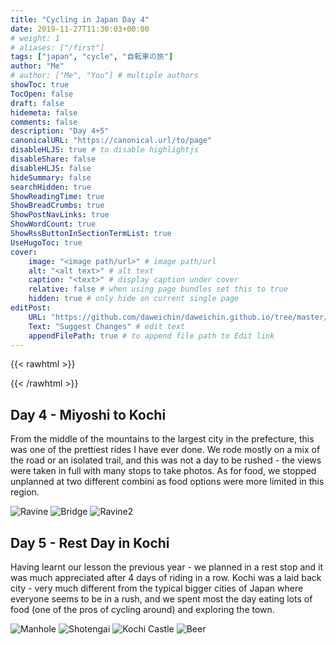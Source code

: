 ```yaml
---
title: "Cycling in Japan Day 4"
date: 2019-11-27T11:30:03+00:00
# weight: 1
# aliases: ["/first"]
tags: ["japan", "cycle", "自転車の旅"]
author: "Me"
# author: ["Me", "You"] # multiple authors
showToc: true
TocOpen: false
draft: false
hidemeta: false
comments: false
description: "Day 4+5"
canonicalURL: "https://canonical.url/to/page"
disableHLJS: true # to disable highlightjs
disableShare: false
disableHLJS: false
hideSummary: false
searchHidden: true
ShowReadingTime: true
ShowBreadCrumbs: true
ShowPostNavLinks: true
ShowWordCount: true
ShowRssButtonInSectionTermList: true
UseHugoToc: true
cover:
    image: "<image path/url>" # image path/url
    alt: "<alt text>" # alt text
    caption: "<text>" # display caption under cover
    relative: false # when using page bundles set this to true
    hidden: true # only hide on current single page
editPost:
    URL: "https://github.com/daweichin/daweichin.github.io/tree/master/content"
    Text: "Suggest Changes" # edit text
    appendFilePath: true # to append file path to Edit link
---
```


{{< rawhtml >}}
<div class="strava-embed-placeholder" data-embed-type="activity" data-embed-id="2894351190" data-style="standard"></div><script src="https://strava-embeds.com/embed.js"></script>
{{< /rawhtml >}}

## Day 4 - Miyoshi to Kochi

From the middle of the mountains to the largest city in the prefecture, this was one of the prettiest rides I have ever done. We rode mostly on a mix of the road or an isolated trail, and this was not a day to be rushed - the views were taken in full with many stops to take photos. As for food, we stopped unplanned at two different combini as food options were more limited in this region.  

![Ravine](/japan-2019-img/day4/1.jpg)
![Bridge](/japan-2019-img/day4/2.jpg)
![Ravine2](/japan-2019-img/day4/3.jpg)

## Day 5 - Rest Day in Kochi

Having learnt our lesson the previous year - we planned in a rest stop and it was much appreciated after 4 days of riding in a row. Kochi was a laid back city - very much different from the typical bigger cities of Japan where everyone seems to be in a rush, and we spent most the day eating lots of food (one of the pros of cycling around) and exploring the town.

![Manhole](/japan-2019-img/day5/1.jpg)
![Shotengai](/japan-2019-img/day5/2.jpg)
![Kochi Castle](/japan-2019-img/day5/3.jpg)
![Beer](/japan-2019-img/day5/4.jpg)

